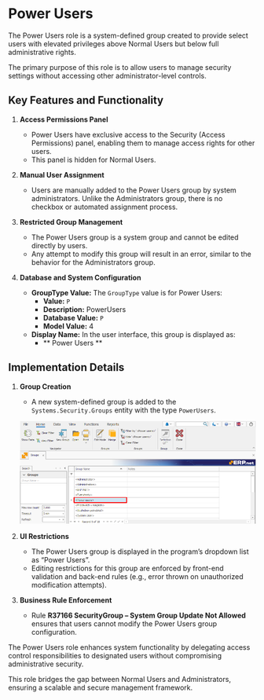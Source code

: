 # **Power Users**

The Power Users role is a system-defined group created to provide select users with elevated privileges above Normal Users but below full administrative rights.

The primary purpose of this role is to allow users to manage security settings without accessing other administrator-level controls.

## **Key Features and Functionality**

1. **Access Permissions Panel**

   - Power Users have exclusive access to the Security (Access Permissions) panel, enabling them to manage access rights for other users.
   - This panel is hidden for Normal Users.

2. **Manual User Assignment**

   - Users are manually added to the Power Users group by system administrators. Unlike the Administrators group, there is no checkbox or automated assignment process.

3. **Restricted Group Management**

   - The Power Users group is a system group and cannot be edited directly by users.
   - Any attempt to modify this group will result in an error, similar to the behavior for the Administrators group.

4. **Database and System Configuration**

   - **GroupType Value:** The `GroupType` value is for Power Users:
     - **Value:** `P`
     - **Description:** PowerUsers
     - **Database Value:** `P`
     - **Model Value:** 4
   - **Display Name:** In the user interface, this group is displayed as:
     - ** Power Users **

## **Implementation Details**

1. **Group Creation**

   - A new system-defined group is added to the `Systems.Security.Groups` entity with the type `PowerUsers`.
  
   ![pictures](pictures/Power_user_group_17_12.png)

2. **UI Restrictions**

   - The Power Users group is displayed in the program’s dropdown list as “Power Users”.
   - Editing restrictions for this group are enforced by front-end validation and back-end rules (e.g., error thrown on unauthorized modification attempts).

3. **Business Rule Enforcement**

   - Rule **R37166 SecurityGroup – System Group Update Not Allowed** ensures that users cannot modify the Power Users group configuration.

The Power Users role enhances system functionality by delegating access control responsibilities to designated users without compromising administrative security. 

This role bridges the gap between Normal Users and Administrators, ensuring a scalable and secure management framework.

